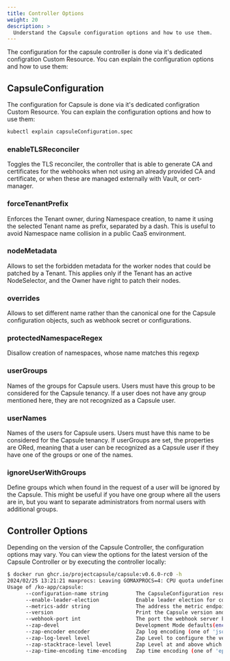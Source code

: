 ```yaml
---
title: Controller Options
weight: 20
description: >
  Understand the Capsule configuration options and how to use them.
---
```


The configuration for the capsule controller is done via it's dedicated configration Custom Resource. You can explain the configuration options and how to use them:



## CapsuleConfiguration

The configuration for Capsule is done via it's dedicated configration Custom Resource. You can explain the configuration options and how to use them:

```bash
kubectl explain capsuleConfiguration.spec
```

### enableTLSReconciler
Toggles the TLS reconciler, the controller that is able to generate CA and certificates for the webhooks when not using an already provided CA and certificate, or when these are managed externally with Vault, or cert-manager.

### forceTenantPrefix
Enforces the Tenant owner, during Namespace creation, to name it using the selected Tenant name as prefix, separated by a dash. This is useful to avoid Namespace name collision in a public CaaS environment.

### nodeMetadata
Allows to set the forbidden metadata for the worker nodes that could be patched by a Tenant. This applies only if the Tenant has an active NodeSelector, and the Owner have right to patch their nodes.

### overrides
Allows to set different name rather than the canonical one for the Capsule configuration objects, such as webhook secret or configurations.

### protectedNamespaceRegex
Disallow creation of namespaces, whose name matches this regexp

### userGroups
Names of the groups for Capsule users. Users must have this group to be considered for the Capsule tenancy. If a user does not have any group mentioned here, they are not recognized as a Capsule user.

### userNames
Names of the users for Capsule users. Users must have this name to be considered for the Capsule tenancy. If userGroups are set, the properties are ORed, meaning that a user can be recognized as a Capsule user if they have one of the groups or one of the names.

### ignoreUserWithGroups
Define groups which when found in the request of a user will be ignored by the Capsule. This might be useful if you have one group where all the users are in, but you want to separate administrators from normal users with additional groups.

## Controller Options

Depending on the version of the Capsule Controller, the configuration options may vary. You can view the options for the latest version of the Capsule Controller or by executing the controller locally:

```bash
$ docker run ghcr.io/projectcapsule/capsule:v0.6.0-rc0 -h
2024/02/25 13:21:21 maxprocs: Leaving GOMAXPROCS=4: CPU quota undefined
Usage of /ko-app/capsule:
      --configuration-name string         The CapsuleConfiguration resource name to use (default "default")
      --enable-leader-election            Enable leader election for controller manager. Enabling this will ensure there is only one active controller manager.
      --metrics-addr string               The address the metric endpoint binds to. (default ":8080")
      --version                           Print the Capsule version and exit
      --webhook-port int                  The port the webhook server binds to. (default 9443)
      --zap-devel                         Development Mode defaults(encoder=consoleEncoder,logLevel=Debug,stackTraceLevel=Warn). Production Mode defaults(encoder=jsonEncoder,logLevel=Info,stackTraceLevel=Error)
      --zap-encoder encoder               Zap log encoding (one of 'json' or 'console')
      --zap-log-level level               Zap Level to configure the verbosity of logging. Can be one of 'debug', 'info', 'error', or any integer value > 0 which corresponds to custom debug levels of increasing verbosity
      --zap-stacktrace-level level        Zap Level at and above which stacktraces are captured (one of 'info', 'error', 'panic').
      --zap-time-encoding time-encoding   Zap time encoding (one of 'epoch', 'millis', 'nano', 'iso8601', 'rfc3339' or 'rfc3339nano'). Defaults to 'epoch'.
```

